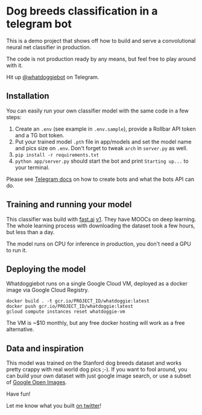 # Dog breeds classification in a telegram bot

This is a demo project that shows off how to build and serve a convolutional neural net classifier in production. 

The code is not production ready by any means, but feel free to play around with it. 

Hit up [@whatdoggiebot](https://t.me/whatdoggiebot) on Telegram. 


## Installation

You can easily run your own classifier model with the same code in a few steps: 

1. Create an `.env` (see example in `.env.sample`), provide a Rollbar API token and a TG bot token. 
2. Put your trained model `.pth` file in app/models and set the model name and pics size on `.env`. Don't forget to tweak `arch` in `server.py` as well. 
3. `pip install -r requirements.txt`
4. `python app/server.py` should start the bot and print `Starting up...` to your terminal.

Please see [Telegram docs](https://core.telegram.org/bots) on how to create bots and what the bots API can do.


## Training and running your model 

This classifier was build with [fast.ai](https://fast.ai) [v1](https://github.com/fastai/fastai). They have MOOCs on deep learning. The whole learning process with downloading the dataset took a few hours, but less than a day. 

The model runs on CPU for inference in production, you don't need a GPU to run it.


## Deploying the model

Whatdoggiebot runs on a single Google Cloud VM, deployed as a docker image via Google Cloud Registry. 

```
docker build . -t gcr.io/PROJECT_ID/whatdoggie:latest
docker push gcr.io/PROJECT_ID/whatdoggie:latest
gcloud compute instances reset whatdoggie-vm
```

The VM is ~$10 monthly, but any free docker hosting will work as a free alternative.


## Data and inspiration

This model was trained on the Stanford dog breeds dataset and works pretty crappy with real world dog pics ;-). If you want to fool around, you can build your own dataset with just google image search, or use a subset of [Google Open Images](https://storage.googleapis.com/openimages/web/index.html). 

Have fun! 

Let me know what you built [on twitter](https://twitter.com/xnutsive)! 